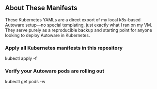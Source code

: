 ## About These Manifests

These Kubernetes YAMLs are a direct export of my local k8s-based Autoware setup—no special templating, just exactly what I ran on my VM. They serve purely as a reproducible backup and starting point for anyone looking to deploy Autoware in Kubernetes.

### Apply all Kubernetes manifests in this repository
kubectl apply -f

### Verify your Autoware pods are rolling out
kubectl get pods -w 
